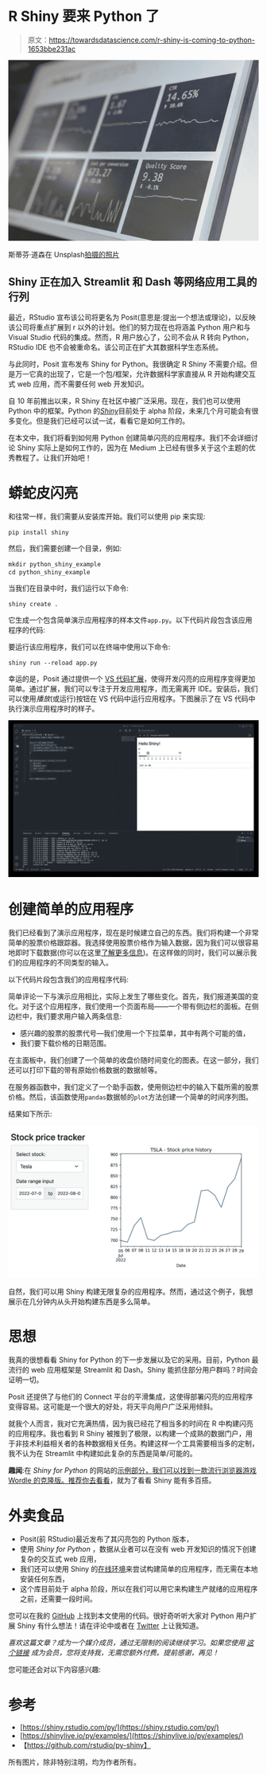 # R Shiny 要来 Python 了

> 原文：<https://towardsdatascience.com/r-shiny-is-coming-to-python-1653bbe231ac>

![](img/387b0bc0081f4e43cf994a6426e3a89e.png)

斯蒂芬·道森在 Unsplash[拍摄的照片](https://unsplash.com/s/photos/dashboard?utm_source=unsplash&utm_medium=referral&utm_content=creditCopyText)

## Shiny 正在加入 Streamlit 和 Dash 等网络应用工具的行列

最近，RStudio 宣布该公司将更名为 Posit(意思是:提出一个想法或理论)，以反映该公司将重点扩展到 r 以外的计划。他们的努力现在也将涵盖 Python 用户和与 Visual Studio 代码的集成。然而，R 用户放心了，公司不会从 R 转向 Python，RStudio IDE 也不会被重命名。该公司正在扩大其数据科学生态系统。

与此同时，Posit 宣布发布 Shiny for Python。我很确定 R Shiny 不需要介绍。但是万一它真的出现了，它是一个包/框架，允许数据科学家直接从 R 开始构建交互式 web 应用，而不需要任何 web 开发知识。

自 10 年前推出以来，R Shiny 在社区中被广泛采用。现在，我们也可以使用 Python 中的框架。Python 的[*Shiny*](https://shiny.rstudio.com/py/)目前处于 alpha 阶段，未来几个月可能会有很多变化。但是我们已经可以试一试，看看它是如何工作的。

在本文中，我们将看到如何用 Python 创建简单闪亮的应用程序。我们不会详细讨论 Shiny 实际上是如何工作的，因为在 Medium 上已经有很多关于这个主题的优秀教程了。让我们开始吧！

# 蟒蛇皮闪亮

和往常一样，我们需要从安装库开始。我们可以使用 pip 来实现:

```
pip install shiny
```

然后，我们需要创建一个目录，例如:

```
mkdir python_shiny_example
cd python_shiny_example
```

当我们在目录中时，我们运行以下命令:

```
shiny create .
```

它生成一个包含简单演示应用程序的样本文件`app.py`。以下代码片段包含该应用程序的代码:

要运行该应用程序，我们可以在终端中使用以下命令:

```
shiny run --reload app.py
```

幸运的是，Posit 通过提供一个 [VS 代码扩展](https://marketplace.visualstudio.com/items?itemName=rstudio.pyshiny)，使得开发闪亮的应用程序变得更加简单。通过扩展，我们可以专注于开发应用程序，而无需离开 IDE。安装后，我们可以使用*播放*(或运行)按钮在 VS 代码中运行应用程序。下图展示了在 VS 代码中执行演示应用程序时的样子。

![](img/e3f617d6061ffee2a28021b409b6b08b.png)

# 创建简单的应用程序

我们已经看到了演示应用程序，现在是时候建立自己的东西。我们将构建一个非常简单的股票价格跟踪器。我选择使用股票价格作为输入数据，因为我们可以很容易地即时下载数据(你可以在这里[了解更多信息](/a-comprehensive-guide-to-downloading-stock-prices-in-python-2cd93ff821d4))。在这样做的同时，我们可以展示我们的应用程序的不同类型的输入。

以下代码片段包含我们的应用程序代码:

简单评论一下与演示应用相比，实际上发生了哪些变化。首先，我们报道美国的变化。对于这个应用程序，我们使用一个页面布局——一个带有侧边栏的面板。在侧边栏中，我们要求用户输入两条信息:

*   感兴趣的股票的股票代号—我们使用一个下拉菜单，其中有两个可能的值，
*   我们要下载价格的日期范围。

在主面板中，我们创建了一个简单的收盘价随时间变化的图表。在这一部分，我们还可以打印下载的带有原始价格数据的数据帧等。

在服务器函数中，我们定义了一个助手函数，使用侧边栏中的输入下载所需的股票价格。然后，该函数使用`pandas`数据帧的`plot`方法创建一个简单的时间序列图。

结果如下所示:

![](img/b69756683180a02bb586386c64b1a182.png)

自然，我们可以用 Shiny 构建无限复杂的应用程序。然而，通过这个例子，我想展示在几分钟内从头开始构建东西是多么简单。

# 思想

我真的很想看看 Shiny for Python 的下一步发展以及它的采用。目前，Python 最流行的 web 应用框架是 Streamlit 和 Dash。Shiny 能抓住部分用户群吗？时间会证明一切。

Posit 还提供了与他们的 Connect 平台的平滑集成，这使得部署闪亮的应用程序变得容易。这可能是一个很大的好处，将天平向用户广泛采用倾斜。

就我个人而言，我对它充满热情，因为我已经花了相当多的时间在 R 中构建闪亮的应用程序。我也看到 R Shiny 被推到了极限，以构建一个成熟的数据门户，用于非技术利益相关者的各种数据相关任务。构建这样一个工具需要相当多的定制，我不认为在 Streamlit 中构建如此复杂的东西是简单/可能的。

**趣闻**:在 *Shiny for Python* 的网站的[示例部分，我们可以找到一款流行浏览器游戏 Wordle 的克隆版。推荐你](https://shinylive.io/py/examples/)[去看看](https://shinylive.io/py/examples/#wordle)，就为了看看 Shiny 能有多百搭。

# 外卖食品

*   Posit(前 RStudio)最近发布了其闪亮包的 Python 版本，
*   使用 *Shiny for Python* ，数据从业者可以在没有 web 开发知识的情况下创建复杂的交互式 web 应用，
*   我们还可以使用 Shiny 的[在线环境](https://shinylive.io/py/examples/)来尝试构建简单的应用程序，而无需在本地安装任何东西，
*   这个库目前处于 alpha 阶段，所以在我们可以用它来构建生产就绪的应用程序之前，还需要一段时间。

您可以在我的 [GitHub](https://github.com/erykml/medium_articles/tree/master/python_shiny_example) 上找到本文使用的代码。很好奇听听大家对 Python 用户扩展 Shiny 有什么想法！请在评论中或者在 [Twitter](https://twitter.com/erykml1?source=post_page---------------------------) 上让我知道。

*喜欢这篇文章？成为一个媒介成员，通过无限制的阅读继续学习。如果您使用* [*这个链接*](https://eryk-lewinson.medium.com/membership) *成为会员，您将支持我，无需您额外付费。提前感谢，再见！*

您可能还会对以下内容感兴趣:

[](/pyscript-unleash-the-power-of-python-in-your-browser-6e0123c6dc3f)  [](/three-approaches-to-feature-engineering-for-time-series-2123069567be)  [](https://medium.com/geekculture/investigating-the-effects-of-resampling-imbalanced-datasets-with-data-validation-techniques-f4ca3c8b2b94)  

# 参考

*   [https://shiny.rstudio.com/py/](https://shiny.rstudio.com/py/)
*   [https://shinylive.io/py/examples/](https://shinylive.io/py/examples/)
*   【https://github.com/rstudio/py-shiny】

所有图片，除非特别注明，均为作者所有。